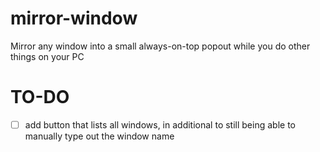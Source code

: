 # mirror-window
Mirror any window into a small always-on-top popout while you do other things on your PC

# TO-DO
- [ ] add button that lists all windows, in additional to still being able to manually type out the window name